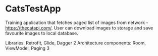 # CatsTestApp
Training application that fetches paged list of images from network - https://thecatapi.com/. 
User can download images to storage and save favourite images to local database.

Libraries: Retrofit, Glide, Dagger 2
Architecture components: Room, ViewModel, Paging 3
